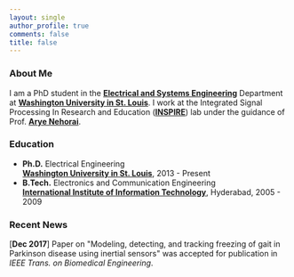 ```yaml
---
layout: single
author_profile: true
comments: false
title: false
---
```


### About Me
I am a PhD student in the [__Electrical and Systems Engineering__](http://ese.wustl.edu/) Department at [__Washington University in St. Louis__](http://wustl.edu). I work at the Integrated Signal Processing In Research and Education ([__INSPIRE__](https://www.ese.wustl.edu/~nehorai/lab.html)) lab under the guidance of Prof. [__Arye Nehorai__](https://www.ese.wustl.edu/~nehorai/index.html).

### Education
* **Ph.D.** Electrical Engineering  
  [__Washington University in St. Louis__](http://wustl.edu), 2013 - Present
* **B.Tech.** Electronics and Communication Engineering  
  [__International Institute of Information Technology__](https://www.iiit.ac.in/), Hyderabad, 2005 - 2009  

### Recent News
[**Dec 2017**] Paper on "Modeling, detecting, and tracking freezing of gait in Parkinson disease using inertial sensors" was accepted for publication in _IEEE Trans. on Biomedical Engineering_. 